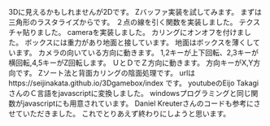 3Dに見えるかもしれませんが2Dです。
Zバッファ実装を試してみます。
まずは三角形のラスタライズからです。
２点の線を引く関数を実装しました。
テクスチャ貼りました。
cameraを実装しました。
カリングにオンオフを付けました。
ボックスには重力があり地面と接しています。
地面はボックスを薄くしています。
カメラの向いている方向に動きます。
1,2キーが上下回転、2,3キーが横回転,4,5キーがZ回転します。
ＵとＤでＺ方向に動きます。
方向キーがX,Y方向です。
Zソート法と背面カリングの陰面処理です。
urlはhttps://seijinakata.github.io/3Dgamebox/index
です。
youtubeのEijo TakagiさんのＣ言語をjavascriptに変換しました。
windowsプログラミングと同じ関数がjavascriptにも用意されています。
Daniel Kreuterさんのコードも参考にさせていただきました。
これでとりあえず終わりにしようと思います。
